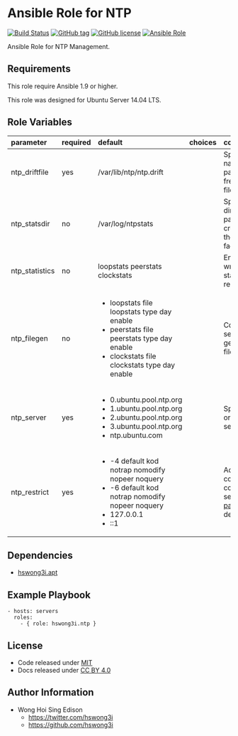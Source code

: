 Ansible Role for NTP
====================

[![Build Status](https://travis-ci.org/pantarei/ansible-role-ntp.svg?branch=master)](https://travis-ci.org/pantarei/ansible-role-ntp)
 [![GitHub tag](https://img.shields.io/github/tag/pantarei/ansible-role-ntp.svg)](https://github.com/pantarei/ansible-role-ntp)
 [![GitHub license](https://img.shields.io/github/license/pantarei/ansible-role-ntp.svg)](https://github.com/pantarei/ansible-role-ntp/blob/master/LICENSE)
 [![Ansible Role](https://img.shields.io/ansible/role/6131.svg)](https://galaxy.ansible.com/detail#/role/6131)

Ansible Role for NTP Management.

Requirements
------------

This role require Ansible 1.9 or higher.

This role was designed for Ubuntu Server 14.04 LTS.

Role Variables
--------------

<table>
<colgroup>
<col width="20%" />
<col width="20%" />
<col width="20%" />
<col width="20%" />
<col width="20%" />
</colgroup>
<thead>
<tr class="header">
<th align="left">parameter</th>
<th align="left">required</th>
<th align="left">default</th>
<th align="left">choices</th>
<th align="left">comments</th>
</tr>
</thead>
<tbody>
<tr class="odd">
<td align="left">ntp_driftfile</td>
<td align="left">yes</td>
<td align="left">/var/lib/ntp/ntp.drift</td>
<td align="left"></td>
<td align="left">Specify the name and path of the frequency file.</td>
</tr>
<tr class="even">
<td align="left">ntp_statsdir</td>
<td align="left">no</td>
<td align="left">/var/log/ntpstats</td>
<td align="left"></td>
<td align="left">Specify the directory path for files created by the statistics facility.</td>
</tr>
<tr class="odd">
<td align="left">ntp_statistics</td>
<td align="left">no</td>
<td align="left">loopstats peerstats clockstats</td>
<td align="left"></td>
<td align="left">Enables writing of statistics records.</td>
</tr>
<tr class="even">
<td align="left">ntp_filegen</td>
<td align="left">no</td>
<td align="left"><ul>
<li>loopstats file loopstats type day enable</li>
<li>peerstats file peerstats type day enable</li>
<li>clockstats file clockstats type day enable</li>
</ul></td>
<td align="left"></td>
<td align="left">Configures setting of generation file set name.</td>
</tr>
<tr class="odd">
<td align="left">ntp_server</td>
<td align="left">yes</td>
<td align="left"><ul>
<li>0.ubuntu.pool.ntp.org</li>
<li>1.ubuntu.pool.ntp.org</li>
<li>2.ubuntu.pool.ntp.org</li>
<li>3.ubuntu.pool.ntp.org</li>
<li>ntp.ubuntu.com</li>
</ul></td>
<td align="left"></td>
<td align="left">Specify one or more NTP servers.</td>
</tr>
<tr class="even">
<td align="left">ntp_restrict</td>
<td align="left">yes</td>
<td align="left"><ul>
<li>-4 default kod notrap nomodify nopeer noquery</li>
<li>-6 default kod notrap nomodify nopeer noquery</li>
<li>127.0.0.1</li>
<li>::1</li>
</ul></td>
<td align="left"></td>
<td align="left">Access control configuration; see <a href="http://support.ntp.org/bin/view/Support/AccessRestrictions">web page</a> for details.</td>
</tr>
</tbody>
</table>

Dependencies
------------

-   [hswong3i.apt](https://galaxy.ansible.com/detail#/role/5970)

Example Playbook
----------------

    - hosts: servers
      roles:
        - { role: hswong3i.ntp }

License
-------

-   Code released under [MIT](https://github.com/hswong3i/ansible-role-ntp/blob/master/LICENSE)
-   Docs released under [CC BY 4.0](http://creativecommons.org/licenses/by/4.0/)

Author Information
------------------

-   Wong Hoi Sing Edison
    -   <https://twitter.com/hswong3i>
    -   <https://github.com/hswong3i>

